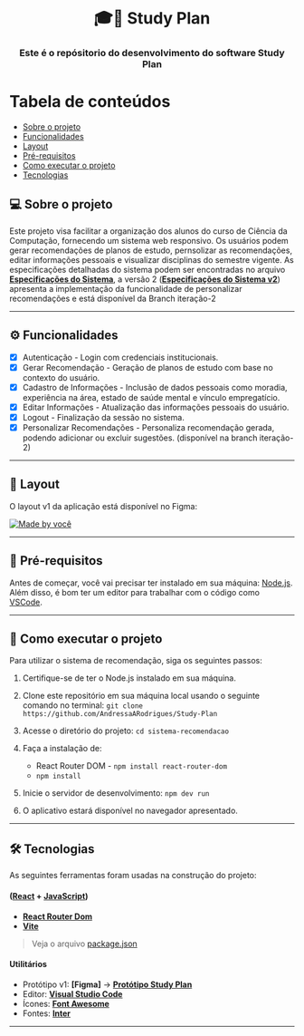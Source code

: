<h1 align="center">
    🎓📅 Study Plan
</h1>

<h3 align="center">
   Este é o repósitorio do desenvolvimento do software Study Plan
</h3>

Tabela de conteúdos
=================
<!--ts-->
   * [Sobre o projeto](#-sobre-o-projeto)
   * [Funcionalidades](#-funcionalidades)
   * [Layout](#-layout)
   * [Pré-requisitos](#pré-requisitos)
   * [Como executar o projeto](#-como-executar-o-projeto)
   * [Tecnologias](#-tecnologias)
<!--te-->

## 💻 Sobre o projeto

Este projeto visa facilitar a organização dos alunos do curso de Ciência da Computação, fornecendo um sistema web responsivo. Os usuários podem gerar recomendações de planos de estudo, pernsolizar as recomendações, editar informações pessoais e visualizar disciplinas do semestre vigente. As especificações detalhadas do sistema podem ser encontradas no arquivo 
**[Especificações do Sistema](https://github.com/AndressaARodrigues/Study-Plan/blob/main/Especifica%C3%A7%C3%B5es%20do%20Sistema.pdf)**, a versão 2 (**[Especificações do Sistema v2](https://github.com/AndressaARodrigues/Study-Plan/blob/itera%C3%A7%C3%A3o-2/Especifica%C3%A7%C3%A3o%20do%20Sistema%20-%20Itera%C3%A7%C3%A3o%202.pdf)**) apresenta a implementação da funcionalidade de personalizar recomendações e está disponível da Branch iteração-2


---

## ⚙️ Funcionalidades
- [x] Autenticação - Login com credenciais institucionais.
- [x] Gerar Recomendação - Geração de planos de estudo com base no contexto do usuário.
- [x] Cadastro de Informações - Inclusão de dados pessoais como moradia, experiência na área, estado de saúde mental e vínculo empregatício.
- [x] Editar Informações - Atualização das informações pessoais do usuário.
- [x] Logout - Finalização da sessão no sistema.
- [x] Personalizar Recomendações - Personaliza recomendação gerada, podendo adicionar ou excluir sugestões. (disponível na branch iteração-2)

---

## 🎨 Layout

O layout v1 da aplicação está disponível no Figma:

<a href="https://www.figma.com/proto/khF4n4wbkEFVcMptK7jAAr/prot%C3%B3tipo-Study-Plan?type=design&node-id=330-609&t=MHsl6er0Pk4LWqRA-0&scaling=min-zoom&page-id=330%3A571">
  <img alt="Made by você" src="https://img.shields.io/badge/Acessar%20Layout%20-Figma-%2304D361">
</a>

---

## 📝 Pré-requisitos

Antes de começar, você vai precisar ter instalado em sua máquina: [Node.js](https://nodejs.org/en/). 
Além disso, é bom ter um editor para trabalhar com o código como [VSCode](https://code.visualstudio.com/).

---

## 🚀 Como executar o projeto

Para utilizar o sistema de recomendação, siga os seguintes passos:

1. Certifique-se de ter o Node.js instalado em sua máquina.

2. Clone este repositório em sua máquina local usando o seguinte comando no terminal: `git clone https://github.com/AndressaARodrigues/Study-Plan`

3. Acesse o diretório do projeto: `cd sistema-recomendacao`

4. Faça a instalação de:
    - React Router DOM - `npm install react-router-dom`
    - `npm install`

5. Inicie o servidor de desenvolvimento: `npm dev run`

6. O aplicativo estará disponível no navegador apresentado.

---

## 🛠 Tecnologias

As seguintes ferramentas foram usadas na construção do projeto:

#### ([React](https://reactjs.org/)  +  [JavaScript](https://developer.mozilla.org/pt-BR/docs/Web/JavaScript))

-   **[React Router Dom](https://github.com/ReactTraining/react-router/tree/master/packages/react-router-dom)**
-   **[Vite](https://github.com/vitejs/vite-plugin-react/tree/main)**

> Veja o arquivo  [package.json](https://github.com/SeuNome/seu-repositorio/blob/master/package.json)

#### **Utilitários**

-   Protótipo v1:  **[Figma]**  →  **[Protótipo Study Plan](https://www.figma.com/proto/khF4n4wbkEFVcMptK7jAAr/prot%C3%B3tipo-Study-Plan?type=design&node-id=330-609&t=MHsl6er0Pk4LWqRA-0&scaling=min-zoom&page-id=330%3A571)**
-   Editor:  **[Visual Studio Code](https://code.visualstudio.com/)**  
-   Ícones:  **[Font Awesome](https://fontawesome.com/)**
-   Fontes:  **[Inter](https://fonts.google.com/specimen/Inter?query=inter)**

---
